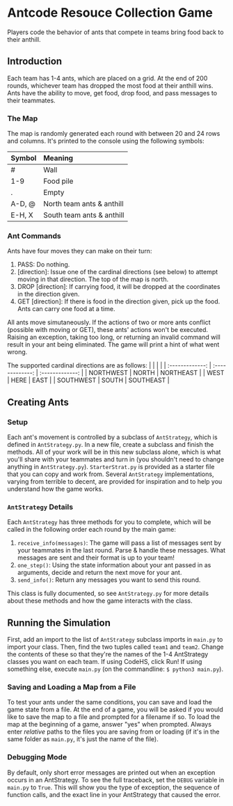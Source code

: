 # Antcode Resouce Collection Game
Players code the behavior of ants that compete in teams bring food back to their anthill.

## Introduction
Each team has 1-4 ants, which are placed on a grid. At the end of 200 rounds, whichever team has dropped the most food at their anthill wins. Ants have the ability to move, get food, drop food, and pass messages to their teammates.

### The Map
The map is randomly generated each round with between 20 and 24 rows and columns.
It's printed to the console using the following symbols:

| Symbol         | Meaning       |
| :------------- | :------------- |
| #              | Wall           |
| 1-9            | Food pile      |
| .              | Empty          |
| A-D, @         | North team ants & anthill |
| E-H, X         | South team ants & anthill |

### Ant Commands
Ants have four moves they can make on their turn:
1. PASS: Do nothing.
2. [direction]: Issue one of the cardinal directions (see below) to attempt moving in that direction. The top of the map is north.
3. DROP [direction]: If carrying food, it will be dropped at the coordinates in the direction given.
4. GET [direction]: If there is food in the direction given, pick up the food. Ants can carry one food at a time.

All ants move simutaneously. If the actions of two or more ants conflict (possible with moving or GET), these ants' actions won't be executed. Raising an exception, taking too long, or returning an invalid command will result in your ant being eliminated. The game will print a hint of what went wrong.

The supported cardinal directions are as follows:
|                |                 |                |
| :-------------: | :-------------: | :-------------: |
| NORTHWEST       | NORTH           | NORTHEAST       |
| WEST            | HERE            | EAST            |
| SOUTHWEST       | SOUTH           | SOUTHEAST       |

## Creating Ants
### Setup
Each ant's movement is controlled by a subclass of `AntStrategy`,
which is defined in `AntStrategy.py`.
In a new file, create a subclass and finish the methods.
All of your work will be in this new subclass alone, which is what you'll share with your teammates and turn in (you shouldn't need to change anything in `AntStrategy.py`).
`StarterStrat.py` is provided as a starter file that you can copy and work from.
Several `AntStrategy` implementations, varying from terrible to decent, are provided for inspiration and to help you understand how the game works.

### `AntStrategy` Details
Each `AntStrategy` has three methods for you to complete, which will be called in the following order each round by the main game:
1. `receive_info(messages)`: The game will pass a list of messages sent by your teammates in the last round. Parse & handle these messages. What messages are sent and their format is up to your team!
2. `one_step()`: Using the state information about your ant passed in as arguments, decide and return the next move for your ant.
3. `send_info()`: Return any messages you want to send this round.

This class is fully documented, so see `AntStrategy.py` for more details about these methods and how the game interacts with the class.

## Running the Simulation
First, add an import to the list of `AntStrategy` subclass imports in `main.py` to import your class.
Then, find the two tuples called `team1` and `team2`.
Change the contents of these so that they're the names of the 1-4 AntStrategy classes you want on each team.
If using CodeHS, click Run! If using something else, execute `main.py` (on the commandline: `$ python3 main.py`).

### Saving and Loading a Map from a File
To test your ants under the same conditions,
you can save and load the game state from a file.
At the end of a game,
you will be asked if you would like to save the map to a file and prompted for a filename if so.
To load the map at the beginning of a game,
answer "yes" when prompted.
Always enter *relative* paths to the files you are saving from or loading
(if it's in the same folder as `main.py`, it's just the name of the file).

### Debugging Mode
By default, only short error messages are printed out when an exception occurs in an AntStrategy.
To see the full traceback,
set the `DEBUG` variable in `main.py` to `True`.
This will show you the type of exception, the sequence of function calls, and the exact line in your AntStrategy that caused the error.
